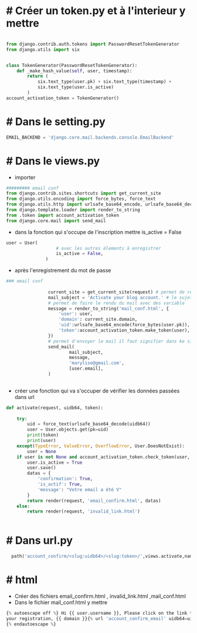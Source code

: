 # # Créer un token.py et à l'interieur y mettre
```python 

from django.contrib.auth.tokens import PasswordResetTokenGenerator
from django.utils import six


class TokenGenerator(PasswordResetTokenGenerator):
    def _make_hash_value(self, user, timestamp):
        return (
            six.text_type(user.pk) + six.text_type(timestamp) +
            six.text_type(user.is_active)
        )
account_activation_token = TokenGenerator()

```
# # Dans le setting.py
 ```python
 EMAIL_BACKEND = 'django.core.mail.backends.console.EmailBackend'
 ```
 
 # # Dans le views.py
 - importer 
 ```python
######### email conf
from django.contrib.sites.shortcuts import get_current_site
from django.utils.encoding import force_bytes, force_text
from django.utils.http import urlsafe_base64_encode, urlsafe_base64_decode
from django.template.loader import render_to_string
from .token import account_activation_token
from django.core.mail import send_mail
`````
 - dans la fonction qui s'occupe de l'inscription mettre is_active = False
 ```python
 user = User(
                    # avec les autres élements à enregistrer
                    is_active = False,
                )
 ```
- après l'enregistrement du mot de passe 
```python
### email conf
     
                current_site = get_current_site(request) # permet de recuperer le site courant 
                mail_subject = 'Activate your blog account.' # le sujet du mail
                # permet de faire le rendu du mail avec des variable
                message = render_to_string('mail_conf.html', {
                    'user': user,
                    'domain': current_site.domain,
                    'uid':urlsafe_base64_encode(force_bytes(user.pk)),
                    'token':account_activation_token.make_token(user),
                })
                # permet d'envoyer le mail il faut signifier dans ke site configuration smpt
                send_mail(
                        mail_subject,
                        message,
                        'marylise@gmail.com',
                        [user.email],
                ) 
             
```

- créer une fonction qui va s'occuper de vérifier les données passées dans url 


```python
def activate(request, uidb64, token):
    
    try:
        uid = force_text(urlsafe_base64_decode(uidb64))
        user = User.objects.get(pk=uid)
        print(token)
        print(user)
    except(TypeError, ValueError, OverflowError, User.DoesNotExist):
        user = None
    if user is not None and account_activation_token.check_token(user, token):
        user.is_active = True
        user.save()
        datas = {
            'confirmation': True,
            'is_actif': True,
            'message': "Votre email a été V"
        }
        return render(request, 'email_confirm.html', datas)
    else:
        return render(request, 'invalid_link.html')
        
 ````



# # Dans url.py
```python
  path('account_confirm/<slug:uidb64>/<slug:token>/',views.activate,name="account_confirm_email")
  ```
  
# #  html 
- Créer des fichiers email_confirm.html , invalid_link.html ,mail_conf.html
- Dans le fichier mail_conf.html y mettre
```python
{% autoescape off %} Hi {{ user.username }}, Please click on the link to confirm
your registration, {{ domain }}{% url 'account_confirm_email' uidb64=uid token=token %}
{% endautoescape %}
```

